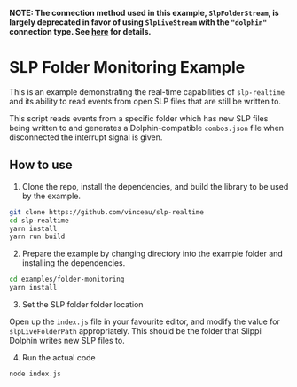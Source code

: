 **NOTE: The connection method used in this example, `SlpFolderStream`, is largely deprecated in favor of using `SlpLiveStream` with the `"dolphin"` connection type. See [here](../relay-connection-or-dolphin) for details.**

# SLP Folder Monitoring Example

This is an example demonstrating the real-time capabilities of `slp-realtime` and its ability
to read events from open SLP files that are still be written to.

This script reads events from a specific folder which has new SLP files being written to
and generates a Dolphin-compatible `combos.json` file when disconnected the interrupt signal
is given.


## How to use

1. Clone the repo, install the dependencies, and build the library to be used by the example.

```bash
git clone https://github.com/vinceau/slp-realtime
cd slp-realtime
yarn install
yarn run build
```

2. Prepare the example by changing directory into the example folder and installing the dependencies. 

```bash
cd examples/folder-monitoring
yarn install
```

3. Set the SLP folder folder location

Open up the `index.js` file in your favourite editor, and modify the value for `slpLiveFolderPath` appropriately.
This should be the folder that Slippi Dolphin writes new SLP files to.

4. Run the actual code

```bash
node index.js
```
